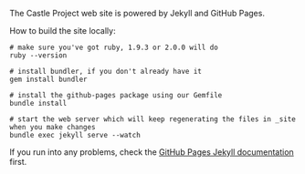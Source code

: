 The Castle Project web site is powered by Jekyll and GitHub Pages.

How to build the site locally:

    # make sure you've got ruby, 1.9.3 or 2.0.0 will do
    ruby --version
    
    # install bundler, if you don't already have it
    gem install bundler
    
    # install the github-pages package using our Gemfile
    bundle install
    
    # start the web server which will keep regenerating the files in _site when you make changes
    bundle exec jekyll serve --watch

If you run into any problems, check the [GitHub Pages Jekyll documentation][github-pages-doc] first.

[github-pages-doc]: https://help.github.com/articles/using-jekyll-with-pages